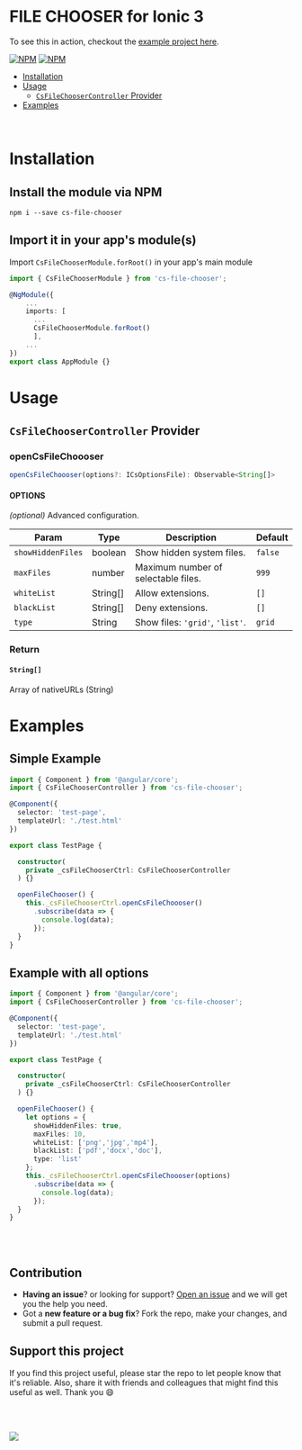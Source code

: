 # FILE CHOOSER for Ionic 3

To see this in action, checkout the [example project here](https://github.com/edu526/cs-file-chooser-example).


[![NPM](https://nodei.co/npm/cs-file-chooser.png?stars&downloads)](https://nodei.co/npm/cs-file-chooser/)
[![NPM](https://nodei.co/npm-dl/cs-file-chooser.png?months=6&height=2)](https://nodei.co/npm/cs-file-chooser/)

- [Installation](#installation)
- [Usage](#usage)
  - [`CsFileChooserController` Provider](#cs-file-chooser-controller-provider)
- [Examples](#examples)

<br>

# Installation
## Install the module via NPM
```shell
npm i --save cs-file-chooser
```
## Import it in your app's module(s)

Import `CsFileChooserModule.forRoot()` in your app's main module

```ts
import { CsFileChooserModule } from 'cs-file-chooser';

@NgModule({
    ...
    imports: [
      ...
      CsFileChooserModule.forRoot()
      ],
    ...
})
export class AppModule {}
```

# Usage

## `CsFileChooserController` Provider

### openCsFileChoooser
```ts
openCsFileChoooser(options?: ICsOptionsFile): Observable<String[]>
```
#### OPTIONS

_(optional)_ Advanced configuration.

Param | Type | Description | Default
--- | --- | --- | ---
`showHiddenFiles` | boolean |Show hidden system files. | `false`
`maxFiles` | number | Maximum number of selectable files. | `999`
`whiteList` | String[] | Allow extensions. | `[]`
`blackList` | String[] |Deny extensions. | `[]`
`type` | String | Show files: `'grid'`, `'list'`. | `grid`

### Return

#### `String[]`
Array of nativeURLs (String)
# Examples
## Simple Example 
```ts
import { Component } from '@angular/core';
import { CsFileChooserController } from 'cs-file-chooser';

@Component({
  selector: 'test-page',
  templateUrl: './test.html'
})

export class TestPage {

  constructor(
    private _csFileChooserCtrl: CsFileChooserController
  ) {}

  openFileChooser() {
    this._csFileChooserCtrl.openCsFileChoooser()
      .subscribe(data => {
        console.log(data);
      });
  }
}
```
## Example with all options
```ts
import { Component } from '@angular/core';
import { CsFileChooserController } from 'cs-file-chooser';

@Component({
  selector: 'test-page',
  templateUrl: './test.html'
})

export class TestPage {

  constructor(
    private _csFileChooserCtrl: CsFileChooserController
  ) {}

  openFileChooser() {
    let options = {
      showHiddenFiles: true,
      maxFiles: 10,
      whiteList: ['png','jpg','mp4'],
      blackList: ['pdf','docx','doc'],
      type: 'list'
    };
    this._csFileChooserCtrl.openCsFileChoooser(options)
      .subscribe(data => {
        console.log(data);
      });
  }
}
```
<br><br>
## Contribution
- **Having an issue**? or looking for support? [Open an issue](https://github.com/edu526/cs-file-chooser/issues/new) and we will get you the help you need.
- Got a **new feature or a bug fix**? Fork the repo, make your changes, and submit a pull request.

## Support this project
If you find this project useful, please star the repo to let people know that it's reliable. Also, share it with friends and colleagues that might find this useful as well. Thank you :smile:

<br><br>

[![](https://www.paypalobjects.com/en_US/i/btn/btn_donateCC_LG.gif)](https://www.paypal.me/EduardoDelaCruzRojas)
